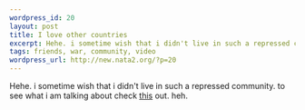 ```yaml
--- 
wordpress_id: 20
layout: post
title: I love other countries
excerpt: Hehe. i sometime wish that i didn't live in such a repressed community. to see what i am talking about check this out. heh.
tags: friends, war, community, video
wordpress_url: http://new.nata2.org/?p=20
---
```

Hehe. i sometime wish that i didn't live in such a repressed community. to see what i am talking about check <a href="http://www.sunbeltsoftware.com/stu/video/30sekdt01.mpeg">this</a> out. heh.
